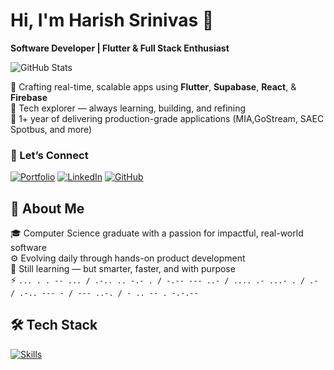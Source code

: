 # Hi, I'm Harish Srinivas 👋  
**Software Developer | Flutter & Full Stack Enthusiast**

<img alt="GitHub Stats" src="https://pixel-profile.vercel.app/api/github-stats?username=Harish-Srinivas-07&theme=road_trip&pixelate_avatar=false&screen_effect=true&hide=avatar" />

🔧 Crafting real-time, scalable apps using **Flutter**, **Supabase**, **React**, & **Firebase**  
🧠 Tech explorer — always learning, building, and refining  
🚀 1+ year of delivering production-grade applications (MIA,GoStream, SAEC Spotbus, and more)

### 🤝 Let’s Connect
[![Portfolio](https://img.shields.io/badge/Portfolio-000?style=flat\&logo=netlify\&logoColor=white)](https://harishsrinivas.netlify.app)
[![LinkedIn](https://img.shields.io/badge/LinkedIn-0A66C2?style=flat\&logo=linkedin\&logoColor=white)](https://linkedin.com/in/harishsrinivas-sr)
[![GitHub](https://img.shields.io/badge/GitHub-181717?style=flat\&logo=github\&logoColor=white)](https://github.com/Harish-Srinivas-07)

## 🧭 About Me  
🎓 Computer Science graduate with a passion for impactful, real-world software  
⚙️ Evolving daily through hands-on product development  
🧠 Still learning — but smarter, faster, and with purpose  
⚡ `... . . -- ... / .-.. .. -.- . / -.-- --- ..- / .... .- ...- . / .- / .-.. --- - / --- ..-. / - .. -- . -.-.--`


## 🛠️ Tech Stack  

<p align="left">
  <a href="https://harishsrinivas.netlify.app">
    <img src="https://skillicons.dev/icons?i=flutter,supabase,react,tailwindcss,vite,express,python,c,figma,firebase,postman,github,androidstudio" alt="Skills" />
  </a>
</p>

